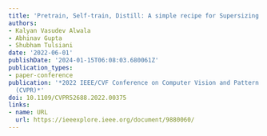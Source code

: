 ```yaml
---
title: 'Pretrain, Self-train, Distill: A simple recipe for Supersizing 3D Reconstruction'
authors:
- Kalyan Vasudev Alwala
- Abhinav Gupta
- Shubham Tulsiani
date: '2022-06-01'
publishDate: '2024-01-15T06:08:03.680061Z'
publication_types:
- paper-conference
publication: '*2022 IEEE/CVF Conference on Computer Vision and Pattern Recognition
  (CVPR)*'
doi: 10.1109/CVPR52688.2022.00375
links:
- name: URL
  url: https://ieeexplore.ieee.org/document/9880060/
---
```

